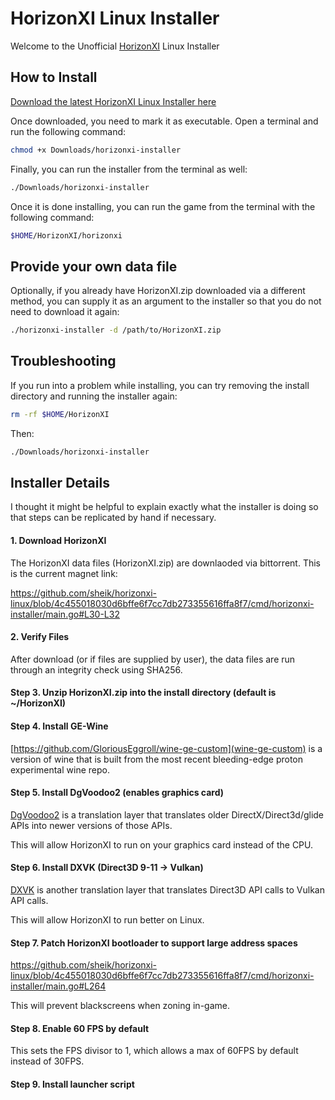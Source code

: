 # HorizonXI Linux Installer

Welcome to the Unofficial [HorizonXI](https://horizonxi.com) Linux Installer

## How to Install

[Download the latest HorizonXI Linux Installer here](https://github.com/sheik/horizonxi-linux/releases/download/v0.0.4/horizonxi-installer)

Once downloaded, you need to mark it as executable. Open a terminal and run the following command:

```bash
chmod +x Downloads/horizonxi-installer
```

Finally, you can run the installer from the terminal as well:

```bash
./Downloads/horizonxi-installer
```

Once it is done installing, you can run the game from the terminal with the following command:

```bash
$HOME/HorizonXI/horizonxi
```

## Provide your own data file

Optionally, if you already have HorizonXI.zip downloaded via a different method, you can supply it as an argument to the
installer so that you do not need to download it again:

```bash
./horizonxi-installer -d /path/to/HorizonXI.zip
```

## Troubleshooting

If you run into a problem while installing, you can try removing the install directory and running the installer again:

```bash
rm -rf $HOME/HorizonXI
```

Then:

```bash
./Downloads/horizonxi-installer
```

## Installer Details

I thought it might be helpful to explain exactly what the installer is doing so that steps can be replicated by hand if necessary.

#### 1. Download HorizonXI

The HorizonXI data files (HorizonXI.zip) are downlaoded via bittorrent. This is the current magnet link:

https://github.com/sheik/horizonxi-linux/blob/4c455018030d6bffe6f7cc7db273355616ffa8f7/cmd/horizonxi-installer/main.go#L30-L32

#### 2. Verify Files

After download (or if files are supplied by user), the data files are run through an integrity check using SHA256.

#### Step 3. Unzip HorizonXI.zip into the install directory (default is ~/HorizonXI)

#### Step 4. Install GE-Wine

[https://github.com/GloriousEggroll/wine-ge-custom](wine-ge-custom) is a version of wine that is built from the most
recent bleeding-edge proton experimental wine repo.

#### Step 5. Install DgVoodoo2 (enables graphics card)

[DgVoodoo2](http://dege.freeweb.hu/dgVoodoo2/dgVoodoo2/) is a translation layer that translates older
DirectX/Direct3d/glide APIs into newer versions of those APIs.

This will allow HorizonXI to run on your graphics card instead of the CPU.

#### Step 6. Install DXVK (Direct3D 9-11 -> Vulkan)

[DXVK](https://github.com/doitsujin/dxvk) is another translation layer that translates Direct3D API calls to Vulkan API calls.

This will allow HorizonXI to run better on Linux.

#### Step 7. Patch HorizonXI bootloader to support large address spaces

https://github.com/sheik/horizonxi-linux/blob/4c455018030d6bffe6f7cc7db273355616ffa8f7/cmd/horizonxi-installer/main.go#L264

This will prevent blackscreens when zoning in-game.

#### Step 8. Enable 60 FPS by default

This sets the FPS divisor to 1, which allows a max of 60FPS by default instead of 30FPS.

#### Step 9. Install launcher script



